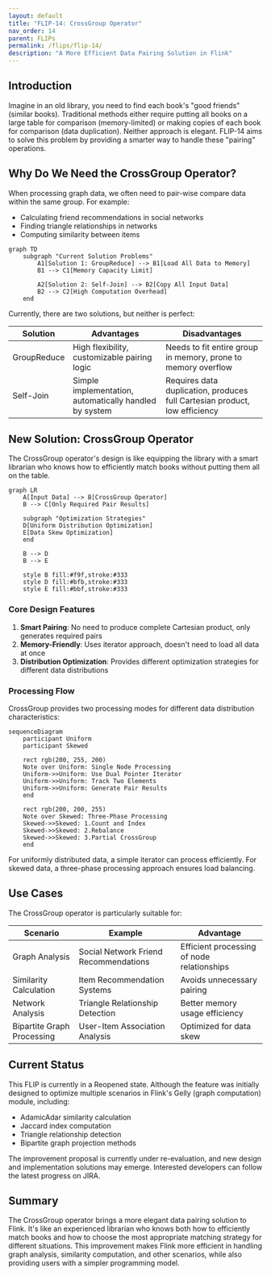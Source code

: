```yaml
---
layout: default
title: "FLIP-14: CrossGroup Operator"
nav_order: 14
parent: FLIPs
permalink: /flips/flip-14/
description: "A More Efficient Data Pairing Solution in Flink"
---
```


## Introduction

Imagine in an old library, you need to find each book's "good friends" (similar books). Traditional methods either require putting all books on a large table for comparison (memory-limited) or making copies of each book for comparison (data duplication). Neither approach is elegant. FLIP-14 aims to solve this problem by providing a smarter way to handle these "pairing" operations.

## Why Do We Need the CrossGroup Operator?

When processing graph data, we often need to pair-wise compare data within the same group. For example:
- Calculating friend recommendations in social networks
- Finding triangle relationships in networks
- Computing similarity between items

```mermaid
graph TD
    subgraph "Current Solution Problems"
        A1[Solution 1: GroupReduce] --> B1[Load All Data to Memory]
        B1 --> C1[Memory Capacity Limit]
        
        A2[Solution 2: Self-Join] --> B2[Copy All Input Data]
        B2 --> C2[High Computation Overhead]
    end
```

Currently, there are two solutions, but neither is perfect:

| Solution | Advantages | Disadvantages |
|----------|------------|---------------|
| GroupReduce | High flexibility, customizable pairing logic | Needs to fit entire group in memory, prone to memory overflow |
| Self-Join | Simple implementation, automatically handled by system | Requires data duplication, produces full Cartesian product, low efficiency |

## New Solution: CrossGroup Operator

The CrossGroup operator's design is like equipping the library with a smart librarian who knows how to efficiently match books without putting them all on the table.

```mermaid
graph LR
    A[Input Data] --> B[CrossGroup Operator]
    B --> C[Only Required Pair Results]
    
    subgraph "Optimization Strategies"
    D[Uniform Distribution Optimization]
    E[Data Skew Optimization]
    end
    
    B --> D
    B --> E
    
    style B fill:#f9f,stroke:#333
    style D fill:#bfb,stroke:#333
    style E fill:#bbf,stroke:#333
```

### Core Design Features

1. **Smart Pairing**: No need to produce complete Cartesian product, only generates required pairs
2. **Memory-Friendly**: Uses iterator approach, doesn't need to load all data at once
3. **Distribution Optimization**: Provides different optimization strategies for different data distributions

### Processing Flow

CrossGroup provides two processing modes for different data distribution characteristics:

```mermaid
sequenceDiagram
    participant Uniform
    participant Skewed
    
    rect rgb(200, 255, 200)
    Note over Uniform: Single Node Processing
    Uniform->>Uniform: Use Dual Pointer Iterator
    Uniform->>Uniform: Track Two Elements
    Uniform->>Uniform: Generate Pair Results
    end
    
    rect rgb(200, 200, 255)
    Note over Skewed: Three-Phase Processing
    Skewed->>Skewed: 1.Count and Index
    Skewed->>Skewed: 2.Rebalance
    Skewed->>Skewed: 3.Partial CrossGroup
    end
```

For uniformly distributed data, a simple iterator can process efficiently. For skewed data, a three-phase processing approach ensures load balancing.

## Use Cases

The CrossGroup operator is particularly suitable for:

| Scenario | Example | Advantage |
|----------|---------|-----------|
| Graph Analysis | Social Network Friend Recommendations | Efficient processing of node relationships |
| Similarity Calculation | Item Recommendation Systems | Avoids unnecessary pairing |
| Network Analysis | Triangle Relationship Detection | Better memory usage efficiency |
| Bipartite Graph Processing | User-Item Association Analysis | Optimized for data skew |

## Current Status

This FLIP is currently in a Reopened state. Although the feature was initially designed to optimize multiple scenarios in Flink's Gelly (graph computation) module, including:
- AdamicAdar similarity calculation
- Jaccard index computation
- Triangle relationship detection
- Bipartite graph projection methods

The improvement proposal is currently under re-evaluation, and new design and implementation solutions may emerge. Interested developers can follow the latest progress on JIRA.

## Summary

The CrossGroup operator brings a more elegant data pairing solution to Flink. It's like an experienced librarian who knows both how to efficiently match books and how to choose the most appropriate matching strategy for different situations. This improvement makes Flink more efficient in handling graph analysis, similarity computation, and other scenarios, while also providing users with a simpler programming model.
